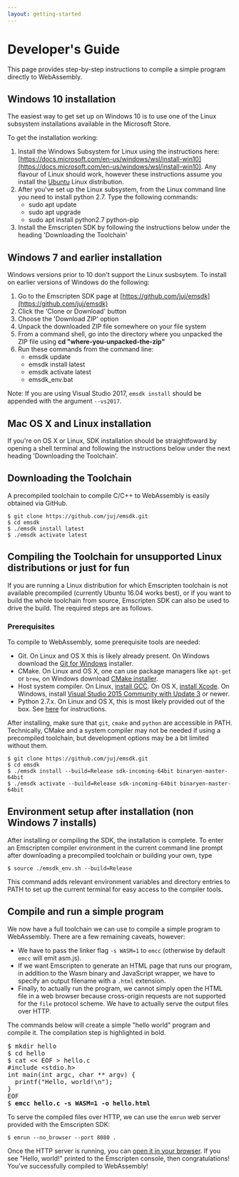 ```yaml
---
layout: getting-started
---
```


# Developer's Guide

This page provides step-by-step instructions to compile a simple program directly to WebAssembly.

## Windows 10 installation
The easiest way to get set up on Windows 10 is to use one of the Linux subsystem installations available in the Microsoft Store.

To get the installation working:
1. Install the Windows Subsystem for Linux using the instructions here: [https://docs.microsoft.com/en-us/windows/wsl/install-win10](https://docs.microsoft.com/en-us/windows/wsl/install-win10).
   Any flavour of Linux should work, however these instructions assume you install the [Ubuntu](https://www.microsoft.com/en-us/p/ubuntu/9nblggh4msv6?rtc=1) Linux distribution.
2. After you've set up the Linux subsystem, from the Linux command line you need to install python 2.7. Type the following commands:
   - sudo apt update
   - sudo apt upgrade
   - sudo apt install python2.7 python-pip
3. Install the Emscripten SDK by following the instructions below under the heading 'Downloading the Toolchain'

## Windows 7 and earlier installation
Windows versions prior to 10 don't support the Linux susbsytem. To install on earlier versions of Windows do the following:
1. Go to the Emscripten SDK page at [https://github.com/juj/emsdk](https://github.com/juj/emsdk)
2. Click the 'Clone or Download' button
3. Choose the 'Download ZIP' option
4. Unpack the downloaded ZIP file somewhere on your file system
5. From a command shell, go into the directory where you unpacked the ZIP file using <b>cd "where-you-unpacked-the-zip"</b>
6. Run these commands from the command line:
   - emsdk update
   - emsdk install latest
   - emsdk activate latest
   - emsdk_env.bat

Note: If you are using Visual Studio 2017, `emsdk install` should be appended with the argument `--vs2017`.

## Mac OS X and Linux installation
If you're on OS X or Linux, SDK installation should be straightfoward by opening a shell terminal and following the instructions below under the next heading 'Downloading the Toolchain'.

## Downloading the Toolchain
A precompiled toolchain to compile C/C++ to WebAssembly is easily obtained via GitHub.

    $ git clone https://github.com/juj/emsdk.git
    $ cd emsdk
    $ ./emsdk install latest
    $ ./emsdk activate latest

## Compiling the Toolchain for unsupported Linux distributions or just for fun
If you are running a Linux distribution for which Emscripten toolchain is not available precompiled (currently Ubuntu 16.04 works best), or if you want to build the whole toolchain from source, Emscripten SDK can also be used to drive the build. The required steps are as follows.

### Prerequisites
To compile to WebAssembly, some prerequisite tools are needed:

- Git. On Linux and OS X this is likely already present. On Windows download the [Git for Windows](https://git-scm.com/) installer.
- CMake. On Linux and OS X, one can use package managers like `apt-get` or `brew`, on Windows download [CMake installer](https://cmake.org/download/).
- Host system compiler. On Linux, [install GCC](https://askubuntu.com/questions/154402/install-gcc-on-ubuntu-12-04-lts). On OS X, [install Xcode](https://itunes.apple.com/us/app/xcode/id497799835). On Windows, install [Visual Studio 2015 Community with Update 3](https://www.visualstudio.com/downloads/) or newer.
- Python 2.7.x. On Linux and OS X, this is most likely provided out of the box. See [here](https://wiki.python.org/moin/BeginnersGuide/Download) for instructions.

After installing, make sure that `git`, `cmake` and `python` are accessible in PATH. Technically, CMake and a system compiler may not be needed if using a precompiled toolchain, but development options may be a bit limited without them.

    $ git clone https://github.com/juj/emsdk.git
    $ cd emsdk
    $ ./emsdk install --build=Release sdk-incoming-64bit binaryen-master-64bit
    $ ./emsdk activate --build=Release sdk-incoming-64bit binaryen-master-64bit

## Environment setup after installation (non Windows 7 installs)
After installing or compiling the SDK, the installation is complete. To enter an Emscripten compiler environment in the current command line prompt after downloading a precompiled toolchain or building your own, type

    $ source ./emsdk_env.sh --build=Release

This command adds relevant environment variables and directory entries to PATH to set up the current terminal for easy access to the compiler tools.

## Compile and run a simple program
We now have a full toolchain we can use to compile a simple program to WebAssembly. There are a few remaining caveats, however:

- We have to pass the linker flag `-s WASM=1` to `emcc` (otherwise by default `emcc` will emit asm.js).
- If we want Emscripten to generate an HTML page that runs our program, in addition to the Wasm binary and JavaScript wrapper, we have to specify an output filename with a `.html` extension.
- Finally, to actually run the program, we cannot simply open the HTML file in a web browser because cross-origin requests are not supported for the `file` protocol scheme. We have to actually serve the output files over HTTP.

The commands below will create a simple "hello world" program and compile it. The compilation step is highlighted in bold.

<pre>
$ mkdir hello
$ cd hello
$ cat << EOF > hello.c
#include &lt;stdio.h&gt;
int main(int argc, char ** argv) {
  printf("Hello, world!\n");
}
EOF
$ <b>emcc hello.c -s WASM=1 -o hello.html</b>
</pre>

To serve the compiled files over HTTP, we can use the `emrun` web server provided with the Emscripten SDK:

    $ emrun --no_browser --port 8080 .

Once the HTTP server is running, you can <a href="http://localhost:8080/hello.html" target="_blank">open it in your browser</a>. If you see "Hello, world!" printed to the Emscripten console, then congratulations! You've successfully compiled to WebAssembly!
